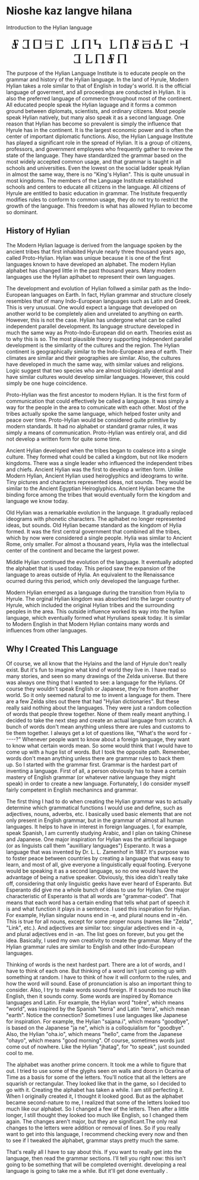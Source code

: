 # Nioshe kaz langve hilana

Introduction to the Hylian language

<div align="center" height="36px">
<img src="../font_print/note.png" height="36px"><img src="../font_print/ite.png" height="36px"><img src="../font_print/ote.png" height="36px"><img src="../font_print/shihnte.png" height="36px"><img src="../font_print/ete.png" height="36px">&nbsp;&nbsp;
<img src="../font_print/tote.png" height="36px"><img src="../font_print/akte.png" height="36px"><img src="../font_print/zante.png" height="36px">&nbsp;&nbsp;
<img src="../font_print/lete.png" height="36px"><img src="../font_print/akte.png" height="36px"><img src="../font_print/note.png" height="36px"><img src="../font_print/gante.png" height="36px"><img src="../font_print/vete.png" height="36px"><img src="../font_print/ete.png" height="36px">&nbsp;&nbsp;
<img src="../font_print/hehnte.png" height="36px"><img src="../font_print/ite.png" height="36px"><img src="../font_print/lete.png" height="36px"><img src="../font_print/akte.png" height="36px"><img src="../font_print/note.png" height="36px"><img src="../font_print/akte.png" height="36px">
</div>

The purpose of the Hylian Language Institute is to educate people on the grammar and history of the Hylian language. In the land of Hyrule, Modern Hylian takes a role similar to that of English in today's world. It is the official language of goverment, and all proceedings are conducted in Hylian. It is also the preferred language of commerce throughout most of the continent. All educated people speak the Hylian laguage and it forms a common ground between diplomats, scientists, and ordinary citizens. Most people speak Hylian natively, but many also speak it as a second language. One reason that Hylian has become so prevalent is simply the influence that Hyrule has in the continent. It is the largest economic power and is often the center of important diplomatic functions. Also, the Hylian Language Institute has played a significant role in the spread of Hylian. It is a group of citizens, professors, and government employees who frequently gather to review the state of the language. They have standardized the grammar based on the most widely accepted common usage, and that grammar is taught in all schools and universities. Even the lowest on the social ladder speak Hylian in almost the same way, there is no "King's Hylian". This is quite unusual in most kingdoms. The members of the Language Institute established schools and centers to educate all citizens in the language. All citizens of Hyrule are entitled to basic education in grammar. The Institute frequently modifies rules to conform to common usage, they do not try to restrict the growth of the language. This freedom is what has allowed Hylian to become so dominant.


## History of Hylian

The Modern Hylian laguage is derived from the language spoken by the ancient tribes that first inhabited Hyrule nearly three thousand years ago, called Proto-Hylian. Hylian was unique because it is one of the first languages known to have developed an alphabet. The modern Hylian alphabet has changed little in the past thousand years. Many modern languages use the Hylian aplhabet to represent their own languages.

The development and evolution of Hylian follwed a similar path as the Indo-European languages on Earth. In fact, Hylian grammar and structure closely resembles that of many Indo-European languages such as Latin and Greek. This is very unusual. One would expect a language that developed on another world to be completely alien and unrelated to anything on earth. However, this is not the case. Hylian has undergone what can be called independent parallel development. Its language structure developed in much the same way as Proto-Indo-European did on earth. Theories exist as to why this is so. The most plausible theory supporting independent parallel development is the similarity of the cultures and the region. The Hylian continent is geographically similar to the Indo-European area of earth. Their climates are similar and their geographies are similar. Also, the cultures have developed in much the same way, with similar values and religions. Logic suggest that two species who are almost biologically identical and have similar cultures would develop similar languages. However, this could simply be one huge coincidence.

Proto-Hylian was the first ancestor to modern Hylian. It is the first form of communication that could effectively be called a language. It was simply a way for the people in the area to comunicate with each other. Most of the tribes actually spoke the same language, which helped foster unity and peace over time. Proto-Hylian would be considered quite primitive by modern standards. It had no alphabet or standard gramar rules, it was simply a means of communication. Proto-Hylian was entirely oral, and did not develop a written form for quite some time.

Ancient Hylian developed when the tribes began to coalesce into a single culture. They formed what could be called a kingdom, but not like modern kingdoms. There was a single leader who influenced the independent tribes and chiefs. Ancient Hylian was the first to develop a written form. Unlike Modern Hylian, Ancient Hylian used heiroglyphics and ideograms to write. Tiny pictures and characters represented ideas, not sounds. They would be similar to the Ancient Egyptian Heiroglyphics. Ancient Hylian became the binding force among the tribes that would eventually form the kingdom and language we know today.

Old Hylian was a remarkable evolution in the language. It gradually replaced ideograms with phonetic characters. The aplhabet no longer represented ideas, but sounds. Old Hylian became standard as the kingdom of Hylia formed. It was the first central government that combined all the tribes, which by now were considered a single people. Hylia was similar to Ancient Rome, only smaller. For almost a thousand years, Hylia was the intellectual center of the continent and became the largest power.

Middle Hylian continued the evolution of the language. It eventually adopted the alphabet that is used today. This period saw the expansion of the language to areas outside of Hylia. An equivalent to the Renaissance ocurred during this period, which only developed the language further.

Modern Hylian emerged as a language during the transition from Hylia to Hyrule. The orginal Hylian kingdom was absorbed into the larger country of Hyrule, which included the original Hylian tribes and the surrounding peoples in the area. This outside influence worked its way into the hylian language, which eventually formed what Hyrulians speak today. It is similar to Modern English in that Modern Hylian contains many words and influences from other languages.

## Why I Created This Language

Of course, we all know that the Hylains and the land of Hyrule don't really exist. But it's fun to imagine what kind of world they live in. I have read so many stories, and seen so many drawings of the Zelda universe. But there was always one thing that I wanted to see: a language for the Hylians. Of course they wouldn't speak English or Japanese, they're from another world. So it only seemed natural to me to invent a language for them. There are a few Zelda sites out there that had "Hylian dictionaries". But these really said nothing about the languages. They were just a random collection of words that people threw together. None of them really meant anything. I decided to take the next step and create an actual language from scratch. A bunch of words don't mean anything unless there are rules and customs to tie them together. I always get a lot of questions like, "What's the word for -----?" Whenever people want to know about a foreign language, they want to know what certain words mean. So some would think that I would have to come up with a huge list of words. But I took the opposite path. Remember, words don't mean anything unless there are grammar rules to back them up. So I started with the grammar first. Grammar is the hardest part of inventing a language. First of all, a person obviously has to have a certain mastery of English grammar (or whatever native language they might speak) in order to create a new language. Fortunately, I do consider myself fairly competent in English mechanincs and grammar.

The first thing I had to do when creating the Hylian grammar was to actually determine which grammatical functions I would use and define, such as adjectives, nouns, adverbs, etc. I basically used basic elements that are not only present in English grammar, but in the grammar of almost all human languages. It helps to have in interest in foreign languages. I, for example, speak Spanish, I am currently studying Arabic, and I plan on taking Chinese and Japanese. One major inspiration for Hylian was the artificial language (or as linguists call them "auxilliary languages") Esperanto. It was a language that was invented by Dr. L. L. Zamenhof in 1887. It's purpose was to foster peace between countries by creating a language that was easy to learn, and most of all, give everyone a linguistically equal footing. Everyone would be speaking it as a second language, so no one would have the advantage of being a native speaker. Obviously, this idea didn't really take off, considering that only linguistic geeks have ever heard of Esperanto. But Esperanto did give me a whole bunch of ideas to use for Hylian. One major characteristic of Esperanto is that all words are "grammar-coded". That means that each word has a certain ending that tells what part of speech it is and what function it plays in a sentence. I used this inspiration for Hylian. For example, Hylian singular nouns end in -e, and plural nouns end in -ën. This is true for all nouns, except for some proper nouns (names like "Zelda", "Link", etc.). And adjectives are similar too: singular adjectives end in -a, and plural adjectives end in -an. The list goes on forever, but you get the idea. Basically, I used my own creativity to create the grammar. Many of the Hylian grammar rules are similar to English and other Indo-European languages.

Thinking of words is the next hardest part. There are a lot of words, and I have to think of each one. But thinking of a word isn't just coming up with something at random. I have to think of how it will conform to the rules, and how the word will sound. Ease of pronunciation is also an important thing to consider. Also, I try to make words sound foreign. If it sounds too much like English, then it sounds corny. Some words are inspired by Romance languages and Latin. For example, the Hylian word "toëre", which means "world", was inspired by the Spanish "tierra" and Latin "terra", which mean "earth". Notice the connection? Sometimes I use languages like Japanese for inspiration. For example, the Hylian "sajana.i", which means "goodbye", is based on the Japanese "ja ne", which is a colloquialism for "goodbye". Also, the Hylian "oha.io", which means "hello", came from the Japanese "ohayo", which means "good morning". Of course, sometimes words just come out of nowhere. Like the Hylian "jhatag", for "to speak", just sounded cool to me.

The alphabet was another prime concern. It took me a while to figure that out. I tried to use some of the glyphs seen on walls and doors in Ocarina of Time as a basis for some of the letters. You'll notice that all the letters are squarish or rectangular. They looked like that in the game, so I decided to go with it. Creating the alphabet has taken a while. I am still perfecting it. When I originally created it, I thought it looked good. But as the alphabet became second-nature to me, I realized that some of the letters looked too much like our alphabet. So I changed a few of the letters. Then after a little longer, I still thought they looked too much like English, so I changed them again. The changes aren't major, but they are significant.The only real changes to the letters were addition or removal of lines. So if you really want to get into this language, I recommend checking every now and then to see if I tweaked the alphabet, grammar stays pretty much the same.

That's really all I have to say about this. If you want to really get into the language, then read the grammar sections. I'll tell you right now: this isn't going to be something that will be completed overnight. developing a real language is going to take me a while. But it'll get done eventually .
